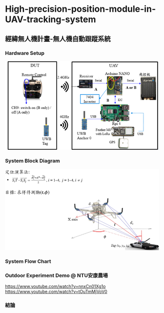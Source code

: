 # High-precision-position-module-in-UAV-tracking-system
## 經緯無人機計畫-無人機自動跟蹤系統

### Hardware Setup
![image](擷取.PNG)


### System Block Diagram
![image](擷取1.PNG)

### System Flow Chart


### Outdoor Experiment Demo @ NTU安康農場
https://www.youtube.com/watch?v=nnxCn01Xg1o
https://www.youtube.com/watch?v=tOuTmMjVoV0
### 結論


